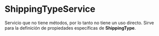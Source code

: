 # ShippingTypeService

Servicio que no tiene métodos, por lo tanto no tiene un uso directo. Sirve para la definición de propiedades específicas de **ShippingType**.
